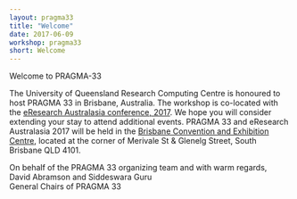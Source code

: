 ```yaml
---
layout: pragma33
title: "Welcome"
date: 2017-06-09
workshop: pragma33
short: Welcome
---
```


Welcome to PRAGMA-33

The University of Queensland Research Computing Centre is honoured to host PRAGMA 33 in Brisbane, Australia. The workshop is co-located with the [eResearch Australasia conference, 2017](https://conference.eresearch.edu.au/). We hope you will consider extending your stay to attend additional events. PRAGMA 33 and eResearch Australasia 2017 will be held in the [Brisbane Convention and Exhibition Centre](https://www.bcec.com.au), located at the corner of Merivale St & Glenelg Street, South Brisbane QLD 4101.



On behalf of the PRAGMA 33 organizing team and with warm regards, <br/>
David Abramson and Siddeswara Guru  <br/>
General Chairs of PRAGMA 33 <br/>

